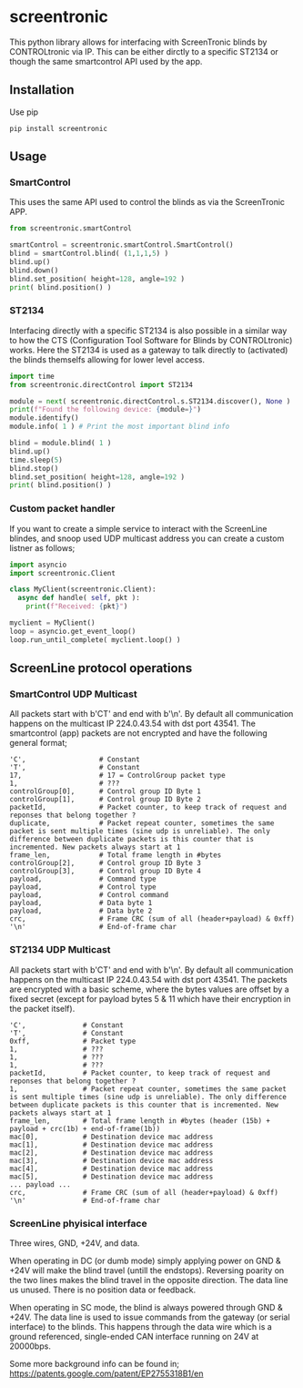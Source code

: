 # screentronic

This python library allows for interfacing with ScreenTronic blinds by CONTROLtronic via IP. This can be either dirctly to a specific ST2134 or though the same smartcontrol API used by the app.

## Installation

Use pip

`pip install screentronic`

## Usage

### SmartControl

This uses the same API used to control the blinds as via the ScreenTronic APP.

```python
from screentronic.smartControl

smartControl = screentronic.smartControl.SmartControl()
blind = smartControl.blind( (1,1,1,5) )
blind.up()
blind.down()
blind.set_position( height=128, angle=192 )
print( blind.position() )
```

### ST2134

Interfacing directly with a specific ST2134 is also possible in a similar way to how the CTS (Configuration Tool Software for Blinds by CONTROLtronic) works. Here the ST2134 is used as a gateway to talk directly to  (activated) the blinds themselfs allowing for lower level access.

```python
import time
from screentronic.directControl import ST2134

module = next( screentronic.directControl.s.ST2134.discover(), None )
print(f"Found the following device: {module=}")
module.identify()
module.info( 1 ) # Print the most important blind info

blind = module.blind( 1 )
blind.up()
time.sleep(5)
blind.stop()
blind.set_position( height=128, angle=192 )
print( blind.position() )
```

### Custom packet handler

If you want to create a simple service to interact with the ScreenLine blindes, and snoop used UDP multicast address you can create a custom listner as follows;

```python
import asyncio
import screentronic.Client

class MyClient(screentronic.Client):
  async def handle( self, pkt ):
    print(f"Received: {pkt}")

myclient = MyClient()
loop = asyncio.get_event_loop()
loop.run_until_complete( myclient.loop() )
```

## ScreenLine protocol operations

### SmartControl UDP Multicast

All packets start with b'CT' and end with b'\n'. By default all communication happens on the multicast IP 224.0.43.54 with dst port 43541. The smartcontrol (app) packets are not encrypted and have the following general format;

```
'C',                  # Constant
'T',                  # Constant
17,                   # 17 = ControlGroup packet type
1,                    # ???
controlGroup[0],      # Control group ID Byte 1
controlGroup[1],      # Control group ID Byte 2
packetId,             # Packet counter, to keep track of request and reponses that belong together ?
duplicate,            # Packet repeat counter, sometimes the same packet is sent multiple times (sine udp is unreliable). The only difference between duplicate packets is this counter that is incremented. New packets always start at 1
frame_len,            # Total frame length in #bytes
controlGroup[2],      # Control group ID Byte 3
controlGroup[3],      # Control group ID Byte 4
payload,              # Command type
payload,              # Control type
payload,              # Control command
payload,              # Data byte 1
payload,              # Data byte 2
crc,                  # Frame CRC (sum of all (header+payload) & 0xff)
'\n'                  # End-of-frame char 
```

### ST2134 UDP Multicast

All packets start with b'CT' and end with b'\n'. By default all communication happens on the multicast IP 224.0.43.54 with dst port 43541. The packets are encrypted with a basic scheme, where the bytes values are offset by a fixed secret (except for payload bytes 5 & 11 which have their encryption in the packet itself).

```
'C',              # Constant
'T',              # Constant
0xff,             # Packet type
1,                # ???
1,                # ???
1,                # ???
packetId,         # Packet counter, to keep track of request and reponses that belong together ?
1,                # Packet repeat counter, sometimes the same packet is sent multiple times (sine udp is unreliable). The only difference between duplicate packets is this counter that is incremented. New packets always start at 1
frame_len,        # Total frame length in #bytes (header (15b) + payload + crc(1b) + end-of-frame(1b))
mac[0],           # Destination device mac address
mac[1],           # Destination device mac address
mac[2],           # Destination device mac address
mac[3],           # Destination device mac address
mac[4],           # Destination device mac address
mac[5],           # Destination device mac address
... payload ...
crc,              # Frame CRC (sum of all (header+payload) & 0xff)
'\n'              # End-of-frame char 
```

### ScreenLine phyisical interface

Three wires, GND, +24V, and data. 

When operating in DC (or dumb mode) simply applying power on GND & +24V will make the blind travel (untill the endstops). Reversing poarity on the two lines makes the blind travel in the opposite direction. The data line us unused. There is no position data or feedback.

When operating in SC mode, the blind is always powered through GND & +24V. The data line is used to issue commands from the gateway (or serial interface) to the blinds. This happens through the data wire which is a ground referenced, single-ended CAN interface running on 24V at 20000bps.

Some more background info can be found in; https://patents.google.com/patent/EP2755318B1/en
